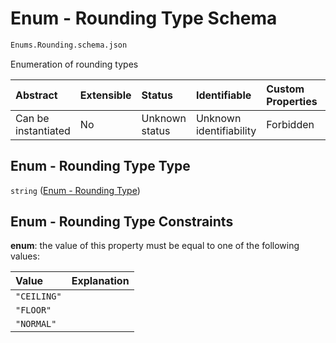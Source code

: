 # Enum - Rounding Type Schema

```txt
Enums.Rounding.schema.json
```

Enumeration of rounding types

| Abstract            | Extensible | Status         | Identifiable            | Custom Properties | Additional Properties | Access Restrictions | Defined In                                                                             |
| :------------------ | :--------- | :------------- | :---------------------- | :---------------- | :-------------------- | :------------------ | :------------------------------------------------------------------------------------- |
| Can be instantiated | No         | Unknown status | Unknown identifiability | Forbidden         | Allowed               | none                | [Rounding.schema.json](../../schema/enums/Rounding.schema.json "open original schema") |

## Enum - Rounding Type Type

`string` ([Enum - Rounding Type](rounding.md))

## Enum - Rounding Type Constraints

**enum**: the value of this property must be equal to one of the following values:

| Value       | Explanation |
| :---------- | :---------- |
| `"CEILING"` |             |
| `"FLOOR"`   |             |
| `"NORMAL"`  |             |
